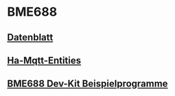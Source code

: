 # BME688

## [Datenblatt](https://cdn-reichelt.de/documents/datenblatt/0330.EKB.01601.pdf)

## [Ha-Mqtt-Entities](https://github.com/paulino/ha-mqtt-entities/tree/main)

## [BME688 Dev-Kit Beispielprogramme](https://github.com/boschsensortec/Bosch-BSEC2-Library/blob/master/examples/x8_board_examples/basic/basic.ino)

